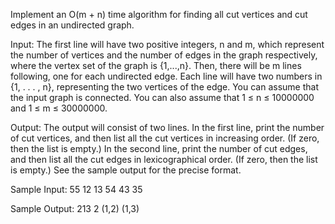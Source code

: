 Implement an O(m + n) time algorithm for finding all cut vertices and cut edges in an undirected
graph.

Input: The first line will have two positive integers, n and m, which represent the number of vertices and the number of edges in the graph respectively, where the vertex set of the graph is {1,...,n}. Then, there will be m lines following, one for each undirected edge. Each line will have two numbers in {1, . . . , n}, representing the two vertices of the edge. You can assume that the input graph is connected. You can also assume that 1 ≤ n ≤ 10000000 and 1 ≤ m ≤ 30000000.

Output: The output will consist of two lines. In the first line, print the number of cut vertices, and then list all the cut vertices in increasing order. (If zero, then the list is empty.) In the second line, print the number of cut edges, and then list all the cut edges in lexicographical order. (If zero, then the list is empty.) See the sample output for the precise format.

Sample Input: 55
12
13
54
43
35

Sample Output: 213
2 (1,2) (1,3)
